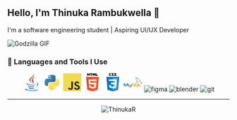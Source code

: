 ## Hello,  I'm Thinuka Rambukwella 🐳
I'm a software engineering student | Aspiring UI/UX Developer 
</br>

<p align="left">
  <img src=https://media2.giphy.com/media/v1.Y2lkPTc5MGI3NjExcGNjbW8wYmZqYW5xMDc5M213ZHdnM2wxbHJ2Z2JyYzJ5bjljd24zcyZlcD12MV9pbnRlcm5hbF9naWZfYnlfaWQmY3Q9Zw/pVGsAWjzvXcZW4ZBTE/giphy.gif
       alt="Godzilla GIF" width="400"/>
</p>

### 🚀 Languages and Tools I Use


<p align="center">
  <img src="https://raw.githubusercontent.com/devicons/devicon/master/icons/java/java-original.svg" alt="java" width="42" height="42"/>
  <img src="https://raw.githubusercontent.com/devicons/devicon/master/icons/python/python-original.svg" alt="python" width="42" height="42"/>
  <img src="https://raw.githubusercontent.com/devicons/devicon/master/icons/javascript/javascript-original.svg" alt="javascript" width="42" height="42"/>
  <img src="https://raw.githubusercontent.com/devicons/devicon/master/icons/html5/html5-original-wordmark.svg" alt="html5" width="42" height="42"/>
  <img src="https://raw.githubusercontent.com/devicons/devicon/master/icons/css3/css3-original-wordmark.svg" alt="css3" width="42" height="42"/>
  <img src="https://raw.githubusercontent.com/devicons/devicon/master/icons/mysql/mysql-original-wordmark.svg" alt="mysql" width="42" height="42"/>
  <img src="https://www.vectorlogo.zone/logos/figma/figma-icon.svg" alt="figma" width="42" height="42"/>
  <img src="https://download.blender.org/branding/community/blender_community_badge_white.svg" alt="blender" width="42" height="42"/>
  <img src="https://www.vectorlogo.zone/logos/git-scm/git-scm-icon.svg" alt="git" width="42" height="42"/>
</p>




---

<p align="center">
  <img src="https://github-readme-stats.vercel.app/api/top-langs?username=ThinukaR&show_icons=true&locale=en&layout=compact&theme=dark" alt="ThinukaR"/>
</p>


